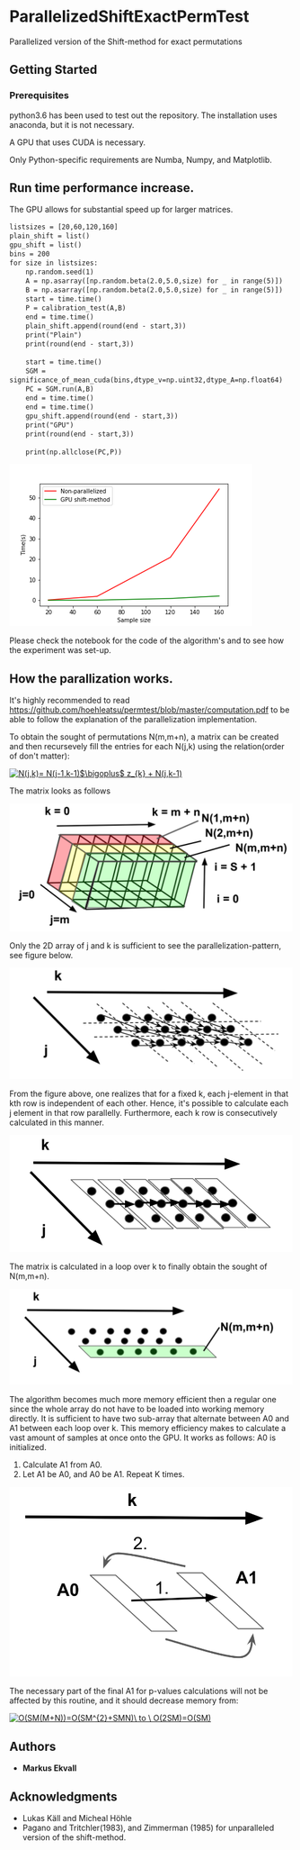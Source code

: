 # ParallelizedShiftExactPermTest
Parallelized version of the Shift-method for exact permutations

## Getting Started

### Prerequisites

python3.6 has been used to test out the repository. The installation uses anaconda, but it is not necessary.

A GPU that uses CUDA is necessary.

Only Python-specific requirements are Numba, Numpy, and Matplotlib.

## Run time performance increase.

The GPU allows for substantial speed up for larger matrices.

```
listsizes = [20,60,120,160]
plain_shift = list()
gpu_shift = list()
bins = 200
for size in listsizes:
    np.random.seed(1)
    A = np.asarray([np.random.beta(2.0,5.0,size) for _ in range(5)])
    B = np.asarray([np.random.beta(2.0,5.0,size) for _ in range(5)])
    start = time.time()
    P = calibration_test(A,B)
    end = time.time()
    plain_shift.append(round(end - start,3))
    print("Plain")
    print(round(end - start,3))
    
    start = time.time()
    SGM = significance_of_mean_cuda(bins,dtype_v=np.uint32,dtype_A=np.float64)
    PC = SGM.run(A,B)
    end = time.time()
    end = time.time()
    gpu_shift.append(round(end - start,3))
    print("GPU")
    print(round(end - start,3))
    
    print(np.allclose(PC,P))
```


![alt text](/figures/comparison.png)

Please check the notebook for the code of the algorithm's and to see how the experiment was set-up.
## How the parallization works.

It's highly recommended to read https://github.com/hoehleatsu/permtest/blob/master/computation.pdf to be able to follow the explanation of the parallelization implementation.

To obtain the sought of permutations N(m,m+n), a matrix can be created and then recursevely fill the entries for each N(j,k) using the relation(order of don't matter):

<a href="https://www.codecogs.com/eqnedit.php?latex=N(j,k)=&space;N(j-1,k-1)$\bigoplus$&space;z_{k}&space;&plus;&space;N(j,k-1)" target="_blank"><img src="https://latex.codecogs.com/gif.latex?N(j,k)=&space;N(j-1,k-1)$\bigoplus$&space;z_{k}&space;&plus;&space;N(j,k-1)" title="N(j,k)= N(j-1,k-1)$\bigoplus$ z_{k} + N(j,k-1)" /></a>

The matrix looks as follows

![alt text](/figures/whole_array1.png)

Only the 2D array of j and k is sufficient to see the parallelization-pattern, see figure below.

![alt text](/figures/vector_relatiness.png)

From the figure above, one realizes that for a fixed k, each j-element in that kth row is independent of each other. Hence, it's possible to calculate each j element in that row parallelly. Furthermore, each k row is consecutively calculated in this manner.


![alt text](/figures/how_they_are_parallized.png)

The matrix is calculated in a loop over k to finally obtain the sought of N(m,m+n).

![alt text](/figures/extraxt_the_wanted_array.png)

The algorithm becomes much more memory efficient then a regular one since the whole array do not have to be loaded into working memory directly. It is sufficient to have two sub-array that alternate between A0 and A1 between each loop over k. This memory efficiency makes to calculate a vast amount of samples at once onto the GPU. It works as follows:
A0 is initialized.
1. Calculate A1 from A0.
2. Let A1 be A0, and A0 be A1.
Repeat K times.

![alt text](/figures/A0_A1.png)

The necessary part of the final A1 for p-values calculations will not be affected by this routine, and it should decrease memory from:

<a href="https://www.codecogs.com/eqnedit.php?latex=O(SM(M&plus;N))=O(SM^{2}&plus;SMN)\&space;to&space;\&space;O(2SM)=O(SM)" target="_blank"><img src="https://latex.codecogs.com/gif.latex?O(SM(M&plus;N))=O(SM^{2}&plus;SMN)\&space;to&space;\&space;O(2SM)=O(SM)" title="O(SM(M+N))=O(SM^{2}+SMN)\ to \ O(2SM)=O(SM)" /></a>

## Authors

* **Markus Ekvall** 

## Acknowledgments

* Lukas Käll and Micheal Höhle
* Pagano and Tritchler(1983), and Zimmerman (1985) for unparalleled version of the shift-method.

